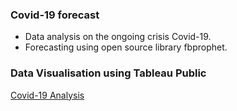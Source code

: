 ### Covid-19 forecast
- Data analysis on the ongoing crisis Covid-19.
- Forecasting using open source library fbprophet.

### Data Visualisation using Tableau Public
[Covid-19 Analysis](https://public.tableau.com/app/profile/anisha.das7150/viz/Covid-19Crisisanalytics/COVID-19Analysis)

